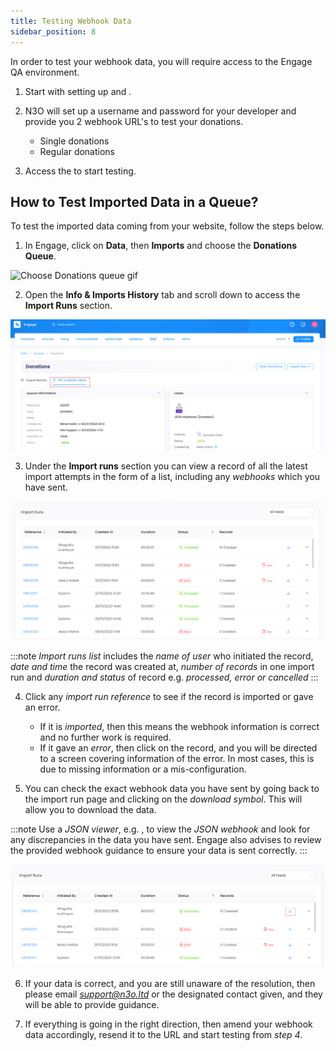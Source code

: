 ```yaml
---
title: Testing Webhook Data 
sidebar_position: 8
--- 
```


In order to test your webhook data, you will require access to the Engage QA environment. 

1. Start with setting up and <K2Link route="" text="posting data to your website webhooks" isInternal />.

2. N3O will set up a username and password for your developer and provide you 2 webhook URL's to test your donations. 

    - Single donations
    - Regular donations

3. Access the <K2Link route="https://beta.n3o.cloud/eu1/engage" text="Engage QA environment" isEngage /> to start testing.

## How to Test Imported Data in a Queue?

To test the imported data coming from your website, follow the steps below.

1. In Engage, click on **Data**, then **Imports** and choose the **Donations Queue**.

![Choose Donations queue gif](./choose-donations-queue.gif)

2. Open the **Info & Imports History** tab and scroll down to access the **Import Runs** section.

![View queue info history](./view-the-import-runs-section.png)

3. Under the **Import runs** section you can view a record of all the latest import attempts in the form of a list, including any *webhooks* which you have sent.

![Import runs section](./import-runs-section.png)

:::note
*Import runs list* includes the *name of user* who initiated the record, *date and time* the record was created at, *number of records* in one import run and *duration and status* of record e.g. *processed, error or cancelled*
:::

4. Click any *import run reference* to see if the record is imported or gave an error.

    - If it is *imported*, then this means the webhook information is correct and no further work is required.
    - If it gave an *error*, then click on the record, and you will be directed to a screen covering information of the error. In most cases, this is due to missing information or a mis-configuration.

5. You can check the exact webhook data you have sent by going back to the import run page and clicking on the *download symbol*. This will allow you to download the data.

:::note
Use a *JSON viewer*, e.g. <K2Link route="https://codebeautify.org/jsonviewer" text="Code Beautify"/>, to view the *JSON webhook* and look for any discrepancies in the data you have sent. Engage also advises to review the provided webhook guidance to ensure your data is sent correctly. 
:::

![Download webhook data](./download-data.png)

6. If your data is correct, and you are still unaware of the resolution, then please email *support@n3o.ltd* or the designated contact given, and they will be able to provide guidance. 

7. If everything is going in the right direction, then amend your webhook data accordingly, resend it to the URL and start testing from *step 4*.